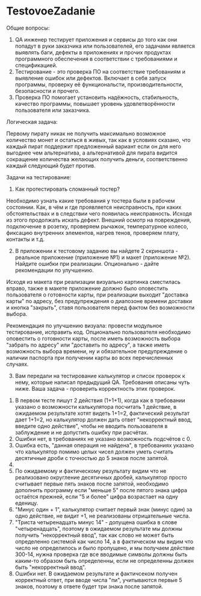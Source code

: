 # TestovoeZadanie
Общие вопросы: 
  1. QA инженер тестирует приложения и сервисы до того как они попадут в руки заказчика или пользователей, его задачами является выявлять баги, дефекты в приложениях и прочих продуктах программного обеспечения в соответствии с требованиями и спецификацией.
  2. Тестирование - это проверка ПО на соответствие требованиям и выявление ошибок или дефектов. Включает в себя запуск программы, проверку её функциональсти, производительности, безопасности и прочего.
  3. Проверка ПО помогает установить надёжность, стабильность, качество программы, повышает уровень удовлетворённости пользователя или заказчика.

Логическая задача:

  Первому пирату никак не получить максимально возможное количество монет и остаться в живых, так как в условиях сказано, что каждый пират поддержит предложенный вариант если он для него выгоднее чем альтернатива, а альтернативой для пирата видится сокращение количества желающих получить деньги, соответственно каждый следующий будет против.

Задачи на тестирование:
1. Как протестировать сломанный тостер?
     
  Необходимо узнать какие требования у тостера были в рабочем состоянии. Как, в чём и где проявляется неисправность, при каких обстоятельствах и в следствии чего появилась неисправность. Исходя из этого продолжать искать дефект. Внешний осмотр на повреждения, подключение в розетку, проверяем рычажок, температурное колесо, фиксацию внутренних элементов, нагрев тенов, проверяем плату, контакты и т.д.
  
2. В приложении к тестовому заданию вы найдете 2 скриншота - реальное приложение (приложение №1) и макет (приложение №2). Найдите ошибки при реализации. Опционально - дайте рекомендации по улучшению.
  
  Исходя из макета при реализации визуально картинка сместилась вправо, также в макете приложение должно было оповестить пользователя о готовности карты, при реализации выходит "доставка карты" по адресу, без предупреждения о диапозоне времени доставки и кнопка "закрыть", ставя пользователя перед фактом без возможности выбора.
  
  Рекомендация по улучшению визуала: провести модульное тестирование, исправить код. Опционально пользователя необходимо оповестить о готовности карты, после иметь возможность выбора "забрать по адресу" или "доставить по адресу", а также иметь возможность выбора времени, ну и обязательное предупреждение о наличии паспорта при получении карты во всех перечисленных случаях.
  
3. Вам передали на тестирование калькулятор и список проверок к нему, которые написал предыдущий QA. Требования описаны чуть ниже. Ваша задача - проверить корректность этих проверок.
  1) В первом тесте пишут 2 действия (1+1+1), когда как в требовании указано о возможности калькулятора посчитать 1 действие, в ожидаемом результате хотят видеть 1+1=2, фактический результат дает 1+1=2, но калькулятор должен дать ответ "некорректный ввод, введите одно действие", чтобы не вводить пользователя в заблуждение и не допустить ошибку при расчётах.
  2) Ошибки нет, в требованиях не указано возможность подсчётов с 0.
  3) Ошибка есть, "данная операция не найдена", в требованиях указано что калькулятор помимо целых чисел должен уметь считать десятичные дроби с точностью до 5 знаков после запятой.
  4) 
  5) По ожидаемому и фактическому результату видим что не реализовано округление десятичных дробей, калькулятор просто считывает первые пять знаков после запятой, необходимо дополнить программу если "меньше 5" после пятого знака цифра остаётся прежней, если "5 и более" цифра возрастает на одну еденицу.
  6) "Минус один + 1", калькулятор считает первый знак (минус один) за одно действие, не видит +1, не реализованы отрицательные числа.
  7) "Триста четыренадцать минус 14" - допущена ошибка в слове "четыренадцать", поэтому в ожидаемом результате мы должны получить "некорректный ввод", так как слово не может быть определенно системой как число 14, а в фактическом мы видим что число не определилось и было пропущено, и мы получаем действие 300-14, нужна проверка где все вводимые символы должны быть каким-то образом быть определенны, если не определенны должен быть "некорректный ввод".
  8) Ошибки нет. В ожидаемом результате и фактичсеком получен корректный ответ, при вводе числа "пи", учитываются первые 5 знаков, поэтому в ответе будет три знака после запятой.
    
